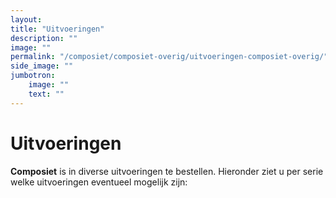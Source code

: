 ```yaml
---
layout: 
title: "Uitvoeringen"
description: ""
image: ""
permalink: "/composiet/composiet-overig/uitvoeringen-composiet-overig/"
side_image: ""
jumbotron:
    image: ""
    text: ""
---
```


# Uitvoeringen

**Composiet** is in diverse uitvoeringen te bestellen. Hieronder ziet u per serie welke uitvoeringen eventueel mogelijk zijn: